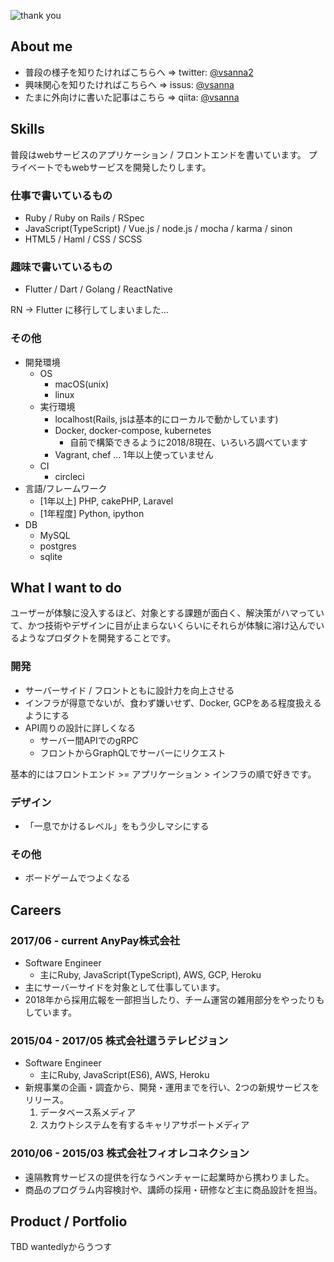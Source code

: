 ![thank you](https://i.imgur.com/UKRrZMi.gif)


## About me
- 普段の様子を知りたければこちらへ => twitter: [@vsanna2](https://twitter.com/vsanna2)
- 興味関心を知りたければこちらへ => issus: [@vsanna](https://issus.me/vsanna)
- たまに外向けに書いた記事はこちら => qiita: [@vsanna](https://qiita.com/vsanna)

## Skills
普段はwebサービスのアプリケーション / フロントエンドを書いています。
プライベートでもwebサービスを開発したりします。

### 仕事で書いているもの
- Ruby / Ruby on Rails / RSpec
- JavaScript(TypeScript) / Vue.js / node.js / mocha / karma / sinon
- HTML5 / Haml / CSS / SCSS


### 趣味で書いているもの
- Flutter / Dart / Golang / ReactNative

RN -> Flutter に移行してしまいました...

### その他
- 開発環境
    - OS
        - macOS(unix)
        - linux
    - 実行環境
        - localhost(Rails, jsは基本的にローカルで動かしています)
        - Docker, docker-compose, kubernetes
            - 自前で構築できるように2018/8現在、いろいろ調べています
        - Vagrant, chef ... 1年以上使っていません
    - CI
        - circleci
- 言語/フレームワーク
    - [1年以上] PHP, cakePHP, Laravel
    - [1年程度] Python, ipython
- DB
    - MySQL
    - postgres
    - sqlite


## What I want to do

ユーザーが体験に没入するほど、対象とする課題が面白く、解決策がハマっていて、かつ技術やデザインに目が止まらないくらいにそれらが体験に溶け込んでいるようなプロダクトを開発することです。

### 開発
- サーバーサイド / フロントともに設計力を向上させる
- インフラが得意でないが、食わず嫌いせず、Docker, GCPをある程度扱えるようにする
- API周りの設計に詳しくなる
    - サーバー間APIでのgRPC
    - フロントからGraphQLでサーバーにリクエスト

基本的にはフロントエンド >= アプリケーション > インフラの順で好きです。

### デザイン
- 「一息でかけるレベル」をもう少しマシにする

### その他
- ボードゲームでつよくなる


## Careers

### 2017/06 - current AnyPay株式会社
- Software Engineer
    - 主にRuby, JavaScript(TypeScript), AWS, GCP, Heroku
- 主にサーバーサイドを対象として仕事しています。
- 2018年から採用広報を一部担当したり、チーム運営の雑用部分をやったりもしています。

### 2015/04 - 2017/05 株式会社這うテレビジョン
- Software Engineer
    - 主にRuby, JavaScript(ES6), AWS, Heroku
- 新規事業の企画・調査から、開発・運用までを行い、2つの新規サービスをリリース。
    1. データベース系メディア
    2. スカウトシステムを有するキャリアサポートメディア

### 2010/06 - 2015/03 株式会社フィオレコネクション
- 遠隔教育サービスの提供を行なうベンチャーに起業時から携わりました。
- 商品のプログラム内容検討や、講師の採用・研修など主に商品設計を担当。


## Product / Portfolio
TBD wantedlyからうつす
